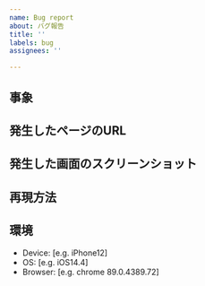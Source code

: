 ```yaml
---
name: Bug report
about: バグ報告
title: ''
labels: bug
assignees: ''

---
```


## 事象
<!-- 発生した事象をできるだけ詳細に記載してください。 -->

## 発生したページのURL
<!-- 発生したページのURLを記載してください。 -->

## 発生した画面のスクリーンショット
<!-- 可能であれば、発生時の画面のスクリーンショットを添付してください。 -->

## 再現方法
<!-- 再現性がある場合は、手順を記載してください。 -->

## 環境
<!-- 環境依存の可能性がある場合は記載してください。 -->

- Device: [e.g. iPhone12]
- OS: [e.g. iOS14.4]
- Browser: [e.g. chrome 89.0.4389.72]
